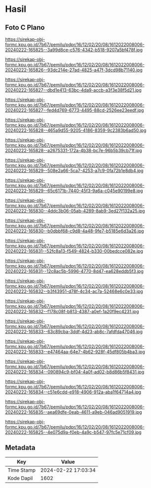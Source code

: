 # Hasil

## Foto C Plano

https://sirekap-obj-formc.kpu.go.id/7b67/pemilu/pdpr/16/12/02/20/08/1612022008006-20240222-165825--3a99d8ce-c576-4342-b518-9207a5bf478f.jpg

https://sirekap-obj-formc.kpu.go.id/7b67/pemilu/pdpr/16/12/02/20/08/1612022008006-20240222-165826--93dc214e-27ad-4825-a47f-3dcd98b71140.jpg

https://sirekap-obj-formc.kpu.go.id/7b67/pemilu/pdpr/16/12/02/20/08/1612022008006-20240222-165827--dbd1e413-63bc-4da9-accb-a3f3e38f5d21.jpg

https://sirekap-obj-formc.kpu.go.id/7b67/pemilu/pdpr/16/12/02/20/08/1612022008006-20240222-165827--fed4d769-6773-4495-88cd-2526ee23eedf.jpg

https://sirekap-obj-formc.kpu.go.id/7b67/pemilu/pdpr/16/12/02/20/08/1612022008006-20240222-165828--465a9d55-9205-4186-8359-9c2383b6ad50.jpg

https://sirekap-obj-formc.kpu.go.id/7b67/pemilu/pdpr/16/12/02/20/08/1612022008006-20240222-165828--a2675331-172a-4b38-bc7e-96b5b39cb71f.jpg

https://sirekap-obj-formc.kpu.go.id/7b67/pemilu/pdpr/16/12/02/20/08/1612022008006-20240222-165829--508e2a66-5ca7-4253-a7c9-0fa72b1e8db4.jpg

https://sirekap-obj-formc.kpu.go.id/7b67/pemilu/pdpr/16/12/02/20/08/1612022008006-20240222-165829--65c6171b-7440-45f3-9a6a-c045e90199e8.jpg

https://sirekap-obj-formc.kpu.go.id/7b67/pemilu/pdpr/16/12/02/20/08/1612022008006-20240222-165830--4ddc3b06-05ab-4289-8ab9-3ed27f132a25.jpg

https://sirekap-obj-formc.kpu.go.id/7b67/pemilu/pdpr/16/12/02/20/08/1612022008006-20240222-165830--b0dbbf68-c9d8-4a48-9fe7-b5185e6d3a26.jpg

https://sirekap-obj-formc.kpu.go.id/7b67/pemilu/pdpr/16/12/02/20/08/1612022008006-20240222-165831--52fc8a13-f549-4824-b330-00bedcce082e.jpg

https://sirekap-obj-formc.kpu.go.id/7b67/pemilu/pdpr/16/12/02/20/08/1612022008006-20240222-165831--12c8ac5b-5996-4770-8d47-ea628eddb5f3.jpg

https://sirekap-obj-formc.kpu.go.id/7b67/pemilu/pdpr/16/12/02/20/08/1612022008006-20240222-165832--b3f43951-d78f-4c34-ac7a-52468e6c0e33.jpg

https://sirekap-obj-formc.kpu.go.id/7b67/pemilu/pdpr/16/12/02/20/08/1612022008006-20240222-165832--f178c08f-b813-4387-a0ef-1a20f9ec4231.jpg

https://sirekap-obj-formc.kpu.go.id/7b67/pemilu/pdpr/16/12/02/20/08/1612022008006-20240222-165833--63c89cba-3ddf-4d23-ab8c-7afdfda47046.jpg

https://sirekap-obj-formc.kpu.go.id/7b67/pemilu/pdpr/16/12/02/20/08/1612022008006-20240222-165833--e47464aa-64e7-4b62-928f-45df805b4ba3.jpg

https://sirekap-obj-formc.kpu.go.id/7b67/pemilu/pdpr/16/12/02/20/08/1612022008006-20240222-165834--090894c9-bf04-4a0f-ad02-b8d86b5f8431.jpg

https://sirekap-obj-formc.kpu.go.id/7b67/pemilu/pdpr/16/12/02/20/08/1612022008006-20240222-165834--c51e6cdd-e918-4906-912a-aba1f64714a4.jpg

https://sirekap-obj-formc.kpu.go.id/7b67/pemilu/pdpr/16/12/02/20/08/1612022008006-20240222-165835--aea69dfe-0eab-4611-a9eb-046ad9051919.jpg

https://sirekap-obj-formc.kpu.go.id/7b67/pemilu/pdpr/16/12/02/20/08/1612022008006-20240222-165825--4e075d9a-f0eb-4a9c-b547-97fc5e71cf09.jpg


## Metadata

| Key        | Value               |
| ---------- | ------------------- |
| Time Stamp | 2024-02-22 17:03:34 |
| Kode Dapil | 1602                |



